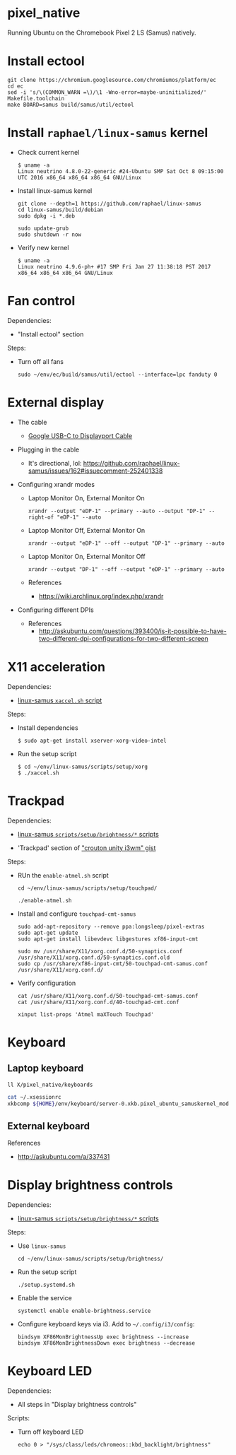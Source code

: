 # pixel_native

Running Ubuntu on the Chromebook Pixel 2 LS (Samus) natively.


# Install ectool

```
git clone https://chromium.googlesource.com/chromiumos/platform/ec
cd ec
sed -i 's/\(COMMON_WARN =\)/\1 -Wno-error=maybe-uninitialized/' Makefile.toolchain
make BOARD=samus build/samus/util/ectool
```

# Install `raphael/linux-samus` kernel

* Check current kernel
  ```
  $ uname -a
  Linux neutrino 4.8.0-22-generic #24-Ubuntu SMP Sat Oct 8 09:15:00 UTC 2016 x86_64 x86_64 x86_64 GNU/Linux
  ```

* Install linux-samus kernel
  ```
  git clone --depth=1 https://github.com/raphael/linux-samus
  cd linux-samus/build/debian
  sudo dpkg -i *.deb

  sudo update-grub
  sudo shutdown -r now
  ```

* Verify new kernel
  ```
  $ uname -a
  Linux neutrino 4.9.6-ph+ #17 SMP Fri Jan 27 11:38:18 PST 2017 x86_64 x86_64 x86_64 GNU/Linux
  ```

# Fan control

Dependencies:

* "Install ectool" section

Steps:

* Turn off all fans
  ```
  sudo ~/env/ec/build/samus/util/ectool --interface=lpc fanduty 0
  ```

# External display

* The cable
  * [Google USB-C to Displayport Cable](https://store.google.com/product/usb_type_c_to_displayport_cable)

* Plugging in the cable
  * It's directional, lol:
    https://github.com/raphael/linux-samus/issues/162#issuecomment-252401338

* Configuring xrandr modes
  * Laptop Monitor On, External Monitor On
    ```
    xrandr --output "eDP-1" --primary --auto --output "DP-1" --right-of "eDP-1" --auto
    ```

  * Laptop Monitor Off, External Monitor On
    ```
    xrandr --output "eDP-1" --off --output "DP-1" --primary --auto
    ```

  * Laptop Monitor On, External Monitor Off
    ```
    xrandr --output "DP-1" --off --output "eDP-1" --primary --auto
    ```

  * References
    * https://wiki.archlinux.org/index.php/xrandr

* Configuring different DPIs
  * References
    * http://askubuntu.com/questions/393400/is-it-possible-to-have-two-different-dpi-configurations-for-two-different-screen


# X11 acceleration

Dependencies:

* [linux-samus `xaccel.sh` script](https://github.com/raphael/linux-samus)

Steps:

* Install dependencies
  ```
  $ sudo apt-get install xserver-xorg-video-intel
  ```

* Run the setup script
  ```
  $ cd ~/env/linux-samus/scripts/setup/xorg
  $ ./xaccel.sh
  ```

# Trackpad

Dependencies:

* [linux-samus `scripts/setup/brightness/*` scripts](https://github.com/raphael/linux-samus)

* 'Trackpad' section of ["crouton unity i3wm" gist](https://gist.github.com/mrtns/1331733dcf93376bc145)

Steps:

* RUn the `enable-atmel.sh` script
  ```
  cd ~/env/linux-samus/scripts/setup/touchpad/

  ./enable-atmel.sh
  ```

* Install and configure `touchpad-cmt-samus`
  ```
  sudo add-apt-repository --remove ppa:longsleep/pixel-extras
  sudo apt-get update
  sudo apt-get install libevdevc libgestures xf86-input-cmt

  sudo mv /usr/share/X11/xorg.conf.d/50-synaptics.conf /usr/share/X11/xorg.conf.d/50-synaptics.conf.old
  sudo cp /usr/share/xf86-input-cmt/50-touchpad-cmt-samus.conf /usr/share/X11/xorg.conf.d/
  ```

* Verify configuration
  ```
  cat /usr/share/X11/xorg.conf.d/50-touchpad-cmt-samus.conf
  cat /usr/share/X11/xorg.conf.d/40-touchpad-cmt.conf

  xinput list-props 'Atmel maXTouch Touchpad'
  ```

# Keyboard

## Laptop keyboard

```bash
ll X/pixel_native/keyboards
```

```bash
cat ~/.xsessionrc
xkbcomp ${HOME}/env/keyboard/server-0.xkb.pixel_ubuntu_samuskernel_mod ${DISPLAY} 
```

## External keyboard

References

* http://askubuntu.com/a/337431


# Display brightness controls

Dependencies:

* [linux-samus `scripts/setup/brightness/*` scripts](https://github.com/raphael/linux-samus)

Steps:

* Use `linux-samus`
  ```
  cd ~/env/linux-samus/scripts/setup/brightness/
  ```

* Run the setup script
  ```
  ./setup.systemd.sh
  ```

* Enable the service
  ```
  systemctl enable enable-brightness.service
  ```

* Configure keyboard keys via i3.
  Add to `~/.config/i3/config`:
  ```
  bindsym XF86MonBrightnessUp exec brightness --increase
  bindsym XF86MonBrightnessDown exec brightness --decrease
  ```

# Keyboard LED

Dependencies:

* All steps in "Display brightness controls"

Scripts:

* Turn off keyboard LED
  ```
  echo 0 > "/sys/class/leds/chromeos::kbd_backlight/brightness"
  ```
